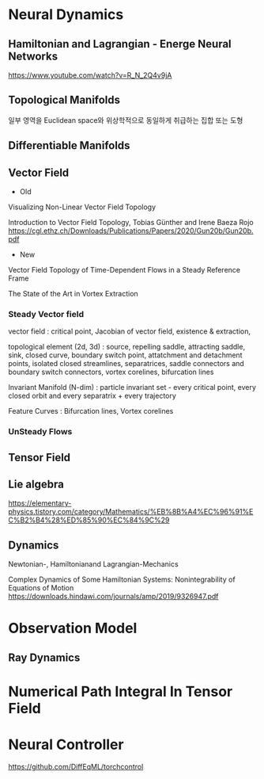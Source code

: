 # Neural Dynamics

## Hamiltonian and Lagrangian - Energe Neural Networks

https://www.youtube.com/watch?v=R_N_2Q4v9jA

## Topological Manifolds

일부 영역을 Euclidean space와 위상학적으로 동일하게 취급하는 집합 또는 도형

## Differentiable Manifolds



## Vector Field

- Old

Visualizing Non-Linear Vector Field Topology

Introduction to Vector Field Topology, Tobias Günther and Irene Baeza Rojo https://cgl.ethz.ch/Downloads/Publications/Papers/2020/Gun20b/Gun20b.pdf

- New

Vector Field Topology of Time-Dependent Flows in a Steady Reference Frame

The State of the Art in Vortex Extraction

### Steady Vector field

vector field : critical point, Jacobian of vector field, existence & extraction, 

topological element (2d, 3d) : source, repelling saddle, attracting saddle, sink, closed curve, boundary switch point, attatchment and detachment points, isolated closed streamlines, separatrices, saddle connectors and boundary switch connectors, vortex corelines, bifurcation lines

Invariant Manifold (N-dim) : particle invariant set - every critical point, every closed orbit and every separatrix + every trajectory

Feature Curves : Bifurcation lines, Vortex corelines

### UnSteady Flows

## Tensor Field 

## Lie algebra

https://elementary-physics.tistory.com/category/Mathematics/%EB%8B%A4%EC%96%91%EC%B2%B4%28%ED%85%90%EC%84%9C%29

## Dynamics

Newtonian-, Hamiltonianand Lagrangian-Mechanics

Complex Dynamics of Some Hamiltonian Systems: Nonintegrability of Equations of Motion
https://downloads.hindawi.com/journals/amp/2019/9326947.pdf


# Observation Model
## Ray Dynamics






# Numerical Path Integral In Tensor Field


# Neural Controller
https://github.com/DiffEqML/torchcontrol
